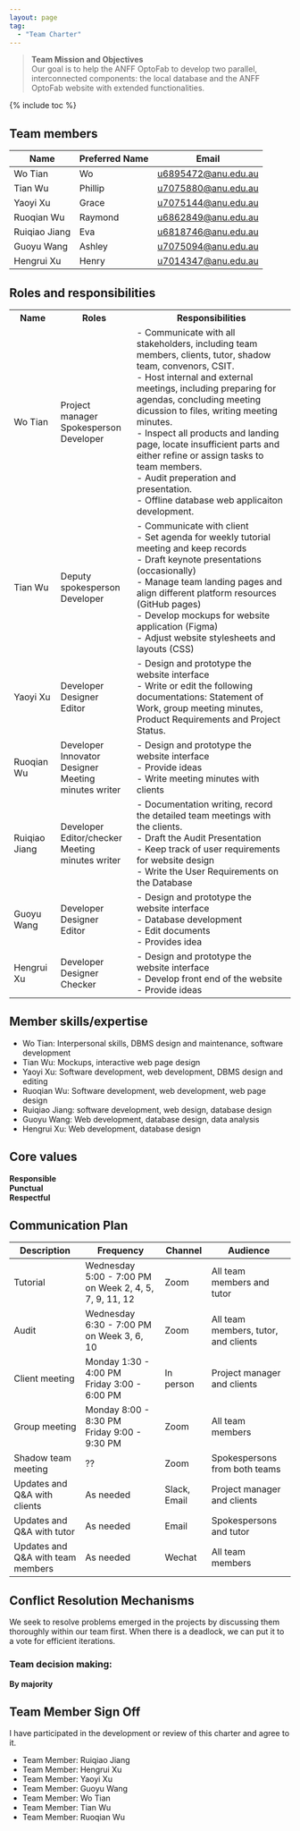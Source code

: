 ```yaml
---
layout: page
tag:
  - "Team Charter"
---
```


> **Team Mission and Objectives**<br>
> Our goal is to help the ANFF OptoFab to develop two parallel, interconnected components: the local database and the ANFF OptoFab website with extended functionalities.

{% include toc %}

## Team members

| Name          | Preferred Name | Email                 |
| ------------- | -------------- | --------------------- |
| Wo Tian       | Wo             | <u6895472@anu.edu.au> |
| Tian Wu       | Phillip        | <u7075880@anu.edu.au> |
| Yaoyi Xu      | Grace          | <u7075144@anu.edu.au> |
| Ruoqian Wu    | Raymond        | <u6862849@anu.edu.au> |
| Ruiqiao Jiang | Eva            | <u6818746@anu.edu.au> |
| Guoyu Wang    | Ashley         | <u7075094@anu.edu.au> |
| Hengrui Xu    | Henry          | <u7014347@anu.edu.au> |

## Roles and responsibilities

<table>
  <tr>
    <th>Name</th>
    <th>Roles</th>
    <th>Responsibilities</th>
  </tr>
  <tr>
    <td>Wo Tian</td>
    <td>Project manager<br>Spokesperson<br>Developer</td>
    <td>- Communicate with all stakeholders, including team members, clients, tutor, shadow team, convenors, CSIT. <br>- Host internal and external meetings, including preparing for agendas, concluding meeting dicussion to files, writing meeting minutes. <br>- Inspect all products and landing page, locate insufficient parts and either refine or assign tasks to team members. <br>- Audit preperation and presentation. <br>- Offline database web applicaiton development. </td>
  </tr>
  <tr>
    <td>Tian Wu</td>
    <td>Deputy spokesperson<br>Developer</td>
    <td>- Communicate with client<br>- Set agenda for weekly tutorial meeting and keep records <br>- Draft keynote presentations (occasionally)<br>- Manage team landing pages and align different platform resources (GitHub pages) <br>- Develop mockups for website application (Figma) <br> - Adjust website stylesheets and layouts (CSS)</td>
  </tr>
  <tr>
    <td>Yaoyi Xu</td>
    <td>Developer<br>Designer<br>Editor</td>
    <td>- Design and prototype the website interface<br>- Write or edit the following documentations: Statement of Work, group meeting minutes, Product Requirements and Project Status.</td>
  </tr>
  <tr>
    <td>Ruoqian Wu</td>
    <td>Developer<br>Innovator<br>Designer<br>Meeting minutes writer</td>
    <td>- Design and prototype the website interface<br>- Provide ideas<br>- Write meeting minutes with clients</td>
  </tr>
  <tr>
    <td>Ruiqiao Jiang</td>
    <td>Developer<br>Editor/checker<br>Meeting minutes writer</td>
    <td>- Documentation writing, record the detailed team meetings with the clients.<br>- Draft the Audit Presentation<br>- Keep track of user requirements for website design<br>- Write the User Requirements on the Database</td>
  </tr>
  <tr>
    <td>Guoyu Wang</td>
    <td>Developer<br>Designer<br>Editor</td>
    <td>- Design and prototype the website interface <br> - Database development <br>- Edit documents <br> - Provides idea</td>
  </tr>
  <tr>
    <td>Hengrui Xu</td>
    <td>Developer<br>Designer<br>Checker</td>
    <td>- Design and prototype the website interface<br>- Develop front end of the website<br>- Provide ideas</td>
  </tr>
</table>

## Member skills/expertise

- Wo Tian: Interpersonal skills, DBMS design and maintenance, software development
- Tian Wu: Mockups, interactive web page design
- Yaoyi Xu: Software development, web development, DBMS design and editing
- Ruoqian Wu: Software development, web development, web page design
- Ruiqiao Jiang: software development, web design, database design
- Guoyu Wang: Web development, database design, data analysis
- Hengrui Xu: Web development, database design

## Core values

<strong>Responsible</strong><br>
<strong>Punctual</strong><br>
<strong>Respectful</strong><br>

## Communication Plan

| Description                       | Frequency                                              | Channel      | Audience                             |
| --------------------------------- | ------------------------------------------------------ | ------------ | ------------------------------------ |
| Tutorial                          | Wednesday 5:00 - 7:00 PM on Week 2, 4, 5, 7, 9, 11, 12 | Zoom         | All team members and tutor           |
| Audit                             | Wednesday 6:30 - 7:00 PM on Week 3, 6, 10              | Zoom         | All team members, tutor, and clients |
| Client meeting                    | Monday 1:30 - 4:00 PM <br> Friday 3:00 - 6:00 PM       | In person    | Project manager and clients          |
| Group meeting                     | Monday 8:00 - 8:30 PM <br> Friday 9:00 - 9:30 PM       | Zoom         | All team members                     |
| Shadow team meeting               | ??                                                     | Zoom         | Spokespersons from both teams        |
| Updates and Q&A with clients      | As needed                                              | Slack, Email | Project manager and clients          |
| Updates and Q&A with tutor        | As needed                                              | Email        | Spokespersons and tutor              |
| Updates and Q&A with team members | As needed                                              | Wechat       | All team members                     |

## Conflict Resolution Mechanisms

We seek to resolve problems emerged in the projects by discussing them thoroughly within our team first. When there is a deadlock, we can put it to a vote for efficient iterations.

### Team decision making:

<strong>By majority</strong>

## Team Member Sign Off

I have participated in the development or review of this charter and agree to it.

- Team Member: Ruiqiao Jiang
- Team Member: Hengrui Xu
- Team Member: Yaoyi Xu
- Team Member: Guoyu Wang
- Team Member: Wo Tian
- Team Member: Tian Wu
- Team Member: Ruoqian Wu
